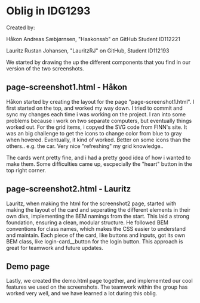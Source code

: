 # Oblig in IDG1293

Created by:

Håkon Andreas Sæbjørnsen, "Haakonsab" on GitHub Student ID112221

Lauritz Rustan Johansen, "LauritzRJ" on GitHub, Student ID112193


We started by drawing the up the different components that you find in our version of the two screenshots.


## page-screenshot1.html - Håkon

Håkon started by creating the layout for the page "page-screenshot1.html".
I first started on the top, and worked my way down. I tried to commit and sync my changes each time i was working on the project. I ran into some problems because i work on two separate computers, but eventually things worked out. 
For the grid items, i copyed the SVG code from FINN's site. It was an big challenge to get the icons to change color from blue to gray when hovered. Eventually, it kind of worked. Better on some icons than the others.. e.g. the car. Very nice "refreshing" my grid knowledge.. 

 The cards went pretty fine, and i had a pretty good idea of how i wanted to make them. Some difficulties came up, escpecially the "heart" button in the top right corner. 

## page-screenshot2.html - Lauritz

Lauritz, when making the html for the screenshot2 page, started with making the layout of the card and seperating the different elements in their own divs, implementing the BEM namings from the start. This laid a strong foundation, ensuring a clean, modular structure. He followed BEM conventions for class names, which makes the CSS easier to understand and maintain. Each piece of the card, like buttons and inputs, got its own BEM class, like login-card__button for the login button. This approach is great for teamwork and future updates.





## Demo page


Lastly, we created the demo.html page together, and implememted our cool features we used on the screenshots. The teamwork within the group has worked very well, and we have learned a lot during this oblig.
